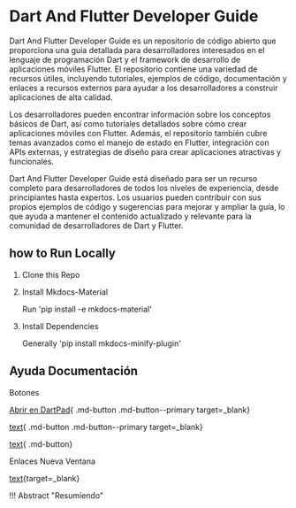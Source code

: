 # Dart And Flutter Developer Guide

Dart And Flutter Developer Guide es un repositorio de código abierto que proporciona una guía detallada para desarrolladores interesados en el lenguaje de programación Dart y el framework de desarrollo de aplicaciones móviles Flutter. El repositorio contiene una variedad de recursos útiles, incluyendo tutoriales, ejemplos de código, documentación y enlaces a recursos externos para ayudar a los desarrolladores a construir aplicaciones de alta calidad.

Los desarrolladores pueden encontrar información sobre los conceptos básicos de Dart, así como tutoriales detallados sobre cómo crear aplicaciones móviles con Flutter. Además, el repositorio también cubre temas avanzados como el manejo de estado en Flutter, integración con APIs externas, y estrategias de diseño para crear aplicaciones atractivas y funcionales.

Dart And Flutter Developer Guide está diseñado para ser un recurso completo para desarrolladores de todos los niveles de experiencia, desde principiantes hasta expertos. Los usuarios pueden contribuir con sus propios ejemplos de código y sugerencias para mejorar y ampliar la guía, lo que ayuda a mantener el contenido actualizado y relevante para la comunidad de desarrolladores de Dart y Flutter.

## how to Run Locally

1. Clone this Repo

2. Install Mkdocs-Material

    Run 'pip install -e mkdocs-material'

3. Install Dependencies

    Generally 'pip install mkdocs-minify-plugin'

## Ayuda Documentación

Botones

[Abrir en DartPad](https://dartpad.dev/?id=1579819ce8a09e080182bef54ad4ed37){ .md-button .md-button--primary target=_blank}

[text](#){ .md-button .md-button--primary target=_blank}

[text](#){ .md-button}

Enlaces Nueva Ventana

[text](#){target=_blank}

!!! Abstract "Resumiendo"
